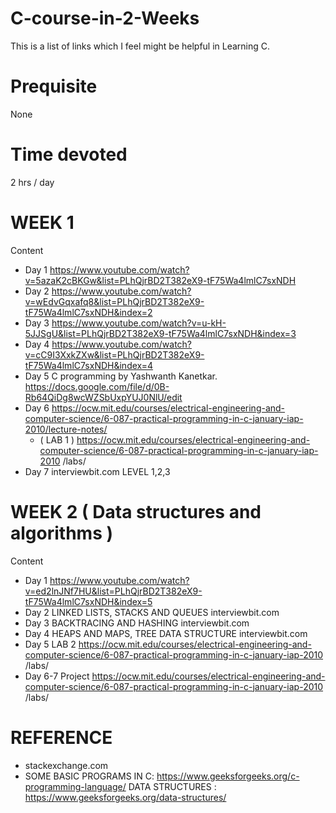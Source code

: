 # C-course-in-2-Weeks
This is a list of links which I feel might be helpful in Learning C.
# Prequisite
None
# Time devoted
2 hrs / day
# WEEK 1
Content
 * Day 1
 https://www.youtube.com/watch?v=5azaK2cBKGw&list=PLhQjrBD2T382eX9-tF75Wa4lmlC7sxNDH
 * Day 2
 https://www.youtube.com/watch?v=wEdvGqxafq8&list=PLhQjrBD2T382eX9-tF75Wa4lmlC7sxNDH&index=2
 * Day 3
 https://www.youtube.com/watch?v=u-kH-5JJSgU&list=PLhQjrBD2T382eX9-tF75Wa4lmlC7sxNDH&index=3
 * Day 4
 https://www.youtube.com/watch?v=cC9I3XxkZXw&list=PLhQjrBD2T382eX9-tF75Wa4lmlC7sxNDH&index=4
 * Day 5
  C programming by Yashwanth Kanetkar.
  https://docs.google.com/file/d/0B-Rb64QiDg8wcWZSbUxpYUJ0NlU/edit
 * Day 6
  https://ocw.mit.edu/courses/electrical-engineering-and-computer-science/6-087-practical-programming-in-c-january-iap-2010/lecture-notes/
   * ( LAB 1 )
      https://ocw.mit.edu/courses/electrical-engineering-and-computer-science/6-087-practical-programming-in-c-january-iap-2010     /labs/
 * Day 7
   interviewbit.com
   LEVEL 1,2,3
# WEEK 2 ( Data structures and algorithms )
Content
 * Day 1
   https://www.youtube.com/watch?v=ed2lnJNf7HU&list=PLhQjrBD2T382eX9-tF75Wa4lmlC7sxNDH&index=5
 * Day 2
   LINKED LISTS, STACKS AND QUEUES
   interviewbit.com
 * Day 3
   BACKTRACING AND HASHING
   interviewbit.com
 * Day 4
   HEAPS AND MAPS, TREE DATA STRUCTURE
   interviewbit.com
 * Day 5
   LAB 2
   https://ocw.mit.edu/courses/electrical-engineering-and-computer-science/6-087-practical-programming-in-c-january-iap-2010     /labs/
 * Day 6-7
   Project
   https://ocw.mit.edu/courses/electrical-engineering-and-computer-science/6-087-practical-programming-in-c-january-iap-2010     /labs/
 
 # REFERENCE
   * stackexchange.com
   * SOME BASIC PROGRAMS IN C:
     https://www.geeksforgeeks.org/c-programming-language/
     DATA STRUCTURES : 
     https://www.geeksforgeeks.org/data-structures/

